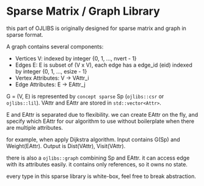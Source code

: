 # Sparse Matrix / Graph Library

this part of OJLIBS is originally designed for sparse matrix and graph in sparse format.

A graph contains several components:
- Vertices V: indexed by integer {0, 1, ..., nvert - 1}
- Edges E: E is subset of (V x V), each edge has a edge_id (eid) indexed by integer {0, 1, ..., esize - 1}
- Vertex Attributes: V -> VAttr_i
- Edge Attributes: E -> EAttr_j

G = (V, E) is represented by `concept sparse` Sp (`ojlibs::csr` or `ojlibs::lil`).
VAttr and EAttr are stored in `std::vector<Attr>`.

E and EAttr is separated due to flexibility.
we can create EAttr on the fly, and specify which EAttr for our algorithm to use without boilerplate when there are multiple attributes.

for example, when apply Dijkstra algorithm. Input contains G(Sp) and Weight(EAttr). Output is Dist(VAttr), Visit(VAttr).

there is also a `ojlibs::graph` combining Sp and EAttr. it can access edge with its attributes easily.
it contains only references, so it owns no state.

every type in this sparse library is white-box, feel free to break abstraction.
